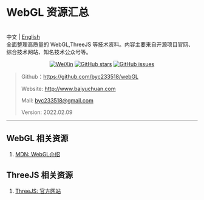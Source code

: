 <p align="center">
  <h1>WebGL 资源汇总</h1>
<!--   <img src=""/> -->
  <br>中文 | <a href="README_en.md">English</a>
  <br>全面整理高质量的 WebGL,ThreeJS 等技术资料。内容主要来自开源项目官网、综合技术网站、知名技术公众号等。
</p>


<p align="center">
  <a href="#"><img src="https://img.shields.io/badge/Talk-公众号-brightgreen.svg?style=popout-square" alt="WeiXin"></a>
  <a href="https://github.com/byc233518/WebGL_guide/stargazers"><img src="https://img.shields.io/github/stars/byc233518/WebGL_guide.svg?style=popout-square" alt="GitHub stars"></a>
  <a href="https://github.com/byc233518/WebGL_guide/issues"><img src="https://img.shields.io/github/issues/byc233518/WebGL_guide.svg?style=popout-square" alt="GitHub issues"></a>
</p>



> Github：https://github.com/byc233518/webGL
>
> Website: http://www.baiyuchuan.com
>
> Mail:       byc233518@gmail.com
>
> Version: 2022.02.09


---

## WebGL 相关资源
1. [MDN: WebGL介绍](https://developer.mozilla.org/zh-CN/docs/Web/API/WebGL_API)


## ThreeJS 相关资源
1. [ThreeJS: 官方网站](https://threejs.org/)

